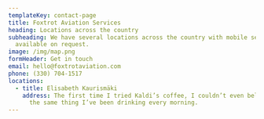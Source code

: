 ```yaml
---
templateKey: contact-page
title: Foxtrot Aviation Services
heading: Locations across the country
subheading: We have several locations across the country with mobile services
  available on request.
image: /img/map.png
formHeader: Get in touch
email: hello@foxtrotaviation.com
phone: (330) 704-1517
locations:
  - title: Elisabeth Kaurismäki
    address: The first time I tried Kaldi’s coffee, I couldn’t even believe that was
      the same thing I’ve been drinking every morning.
---
```

